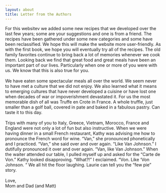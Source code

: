 ```yaml
---
layout: about
title: Letter from the Authors
---
```

For this websitev we added some new recipes that we developed over the last few years; some are your suggestions and one is from a friend.
The recipes have been gathered under some new categories and some have been reclassified.
We hope this will make the website more user-friendly. As with the first book, we hope you will eventually try all of the recipes.
The old family favorites continue to bring back a lot of memories whenever we cook them.
Looking back we find that great food and great meals have been an important part of our lives.
Particularly when one or more of you were with us. We know that this is also true for you.
<br><br>
We have eaten some spectacular meals all over the world. We seem never to have met a culture that we did not enjoy.
We also learned what it means to emerging cultures that have never developed a cuisine or have lost one when decades of war or impoverishment devastated it. For us the most memorable dish of all was Truffe en Crote in France.
A whole truffle, just smaller than a golf ball, covered in pate and baked in a fabulous pastry. Can taste it to this day.
<br><br>
Trips with many of you to Italy, Greece, Vietnam, Morocco, France and England were not only a lot of fun but also instructive.
When we were having dinner in a small French restaurant, Kathy was advising me how to pronounce the French word for wine.
“Van,” she pronounced phonetically and I practiced. “Van,” she said over and over again. “Like Van Johnson.”
I dutifully pronounced it over and over again. “Van, like Van Johnson.”
When the waiter attended our table, I pulled myself up and asked for the “Carte de Von.” Kathy looked disapproving. “What?!” I exclaimed. “Von. Like ‘Von Johnson. “
We all hit the floor laughing. Laurie can tell you the “few pie” story.
<br><br>
Love,<br>
Mom and Dad (and Matt)
